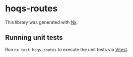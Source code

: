 # hoqs-routes

This library was generated with [Nx](https://nx.dev).

## Running unit tests

Run `nx test hoqs-routes` to execute the unit tests via [Vitest](https://vitest.dev/).
